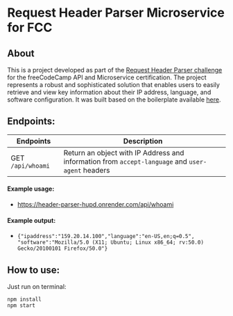 # Request Header Parser Microservice for FCC

## About

This is a project developed as part of the [Request Header Parser challenge](https://www.freecodecamp.org/learn/apis-and-microservices/apis-and-microservices-projects/request-header-parser-microservice) for the freeCodeCamp API and Microservice certification. The project represents a robust and sophisticated solution that enables users to easily retrieve and view key information about their IP address, language, and software configuration. It was built based on the boilerplate available [here](https://github.com/freeCodeCamp/boilerplate-project-headerparser/).

## Endpoints:

| Endpoints         | Description                                                                                      |
| ----------------- | ------------------------------------------------------------------------------------------------ |
| GET `/api/whoami` | Return an object with IP Address and information from `accept-language` and `user-agent` headers |

#### Example usage:

- https://header-parser-hupd.onrender.com/api/whoami

#### Example output:

- `{"ipaddress":"159.20.14.100","language":"en-US,en;q=0.5", "software":"Mozilla/5.0 (X11; Ubuntu; Linux x86_64; rv:50.0) Gecko/20100101 Firefox/50.0"}`

## How to use:

Just run on terminal:

```
npm install
npm start
```

